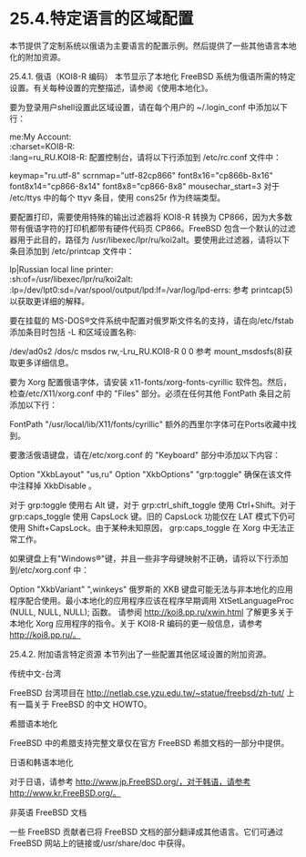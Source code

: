 # 25.4.特定语言的区域配置

本节提供了定制系统以俄语为主要语言的配置示例。然后提供了一些其他语言本地化的附加资源。

25.4.1. 俄语（KOI8-R 编码）
本节显示了本地化 FreeBSD 系统为俄语所需的特定设置。有关每种设置的完整描述，请参阅《使用本地化》。

要为登录用户shell设置此区域设置，请在每个用户的 ~/.login_conf 中添加以下行：

me:My Account:\
	:charset=KOI8-R:\
	:lang=ru_RU.KOI8-R:
配置控制台，请将以下行添加到 /etc/rc.conf 文件中：

keymap="ru.utf-8"
scrnmap="utf-82cp866"
font8x16="cp866b-8x16"
font8x14="cp866-8x14"
font8x8="cp866-8x8"
mousechar_start=3
对于 /etc/ttys 中的每个 ttyv 条目，使用 cons25r 作为终端类型。

要配置打印，需要使用特殊的输出过滤器将 KOI8-R 转换为 CP866，因为大多数带有俄语字符的打印机都带有硬件代码页 CP866。FreeBSD 包含一个默认的过滤器用于此目的，路径为 /usr/libexec/lpr/ru/koi2alt。要使用此过滤器，请将以下条目添加到 /etc/printcap 文件中：

lp|Russian local line printer:\
	:sh:of=/usr/libexec/lpr/ru/koi2alt:\
	:lp=/dev/lpt0:sd=/var/spool/output/lpd:lf=/var/log/lpd-errs:
参考 printcap(5)以获取更详细的解释。

要在挂载的 MS-DOS®文件系统中配置对俄罗斯文件名的支持，请在向/etc/fstab 添加条目时包括 -L 和区域设置名称:

/dev/ad0s2      /dos/c  msdos   rw,-Lru_RU.KOI8-R 0 0
参考 mount_msdosfs(8)获取更多详细信息。

要为 Xorg 配置俄语字体，请安装 x11-fonts/xorg-fonts-cyrillic 软件包。然后，检查/etc/X11/xorg.conf 中的 "Files" 部分。必须在任何其他 FontPath 条目之前添加以下行：

FontPath   "/usr/local/lib/X11/fonts/cyrillic"
额外的西里尔字体可在Ports收藏中找到。

要激活俄语键盘，请在/etc/xorg.conf 的 "Keyboard" 部分中添加以下内容：

Option "XkbLayout"   "us,ru"
Option "XkbOptions"  "grp:toggle"
确保在该文件中注释掉 XkbDisable 。

对于 grp:toggle 使用右 Alt 键，对于 grp:ctrl_shift_toggle 使用 Ctrl+Shift。对于 grp:caps_toggle 使用 CapsLock 键。旧的 CapsLock 功能仅在 LAT 模式下仍可使用 Shift+CapsLock。由于某种未知原因， grp:caps_toggle 在 Xorg 中无法正常工作。

如果键盘上有"Windows®"键，并且一些非字母键映射不正确，请将以下行添加到/etc/xorg.conf 中：

Option "XkbVariant" ",winkeys"
俄罗斯的 XKB 键盘可能无法与非本地化的应用程序配合使用。最小本地化的应用程序应该在程序早期调用 XtSetLanguageProc (NULL, NULL, NULL); 函数。
请参阅 http://koi8.pp.ru/xwin.html 了解更多关于本地化 Xorg 应用程序的指令。关于 KOI8-R 编码的更一般信息，请参考 http://koi8.pp.ru/。

25.4.2. 附加语言特定资源
本节列出了一些配置其他区域设置的附加资源。

传统中文-台湾

FreeBSD 台湾项目在 http://netlab.cse.yzu.edu.tw/~statue/freebsd/zh-tut/ 上有一篇关于 FreeBSD 的中文 HOWTO。

希腊语本地化

FreeBSD 中的希腊支持完整文章仅在官方 FreeBSD 希腊文档的一部分中提供。

日语和韩语本地化

对于日语，请参考 http://www.jp.FreeBSD.org/，对于韩语，请参考 http://www.kr.FreeBSD.org/。

非英语 FreeBSD 文档

一些 FreeBSD 贡献者已将 FreeBSD 文档的部分翻译成其他语言。它们可通过 FreeBSD 网站上的链接或/usr/share/doc 中获得。
